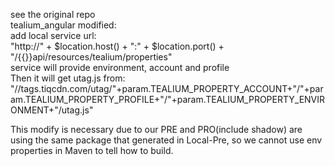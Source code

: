 see the original repo  
tealium_angular modified:  
add local service url:  
"http://" + $location.host() + ":" + $location.port() + "/{{}}api/resources/tealium/properties"  
service will provide environment, account and profile  
Then it will get utag.js from:  
"//tags.tiqcdn.com/utag/"+param.TEALIUM_PROPERTY_ACCOUNT+"/"+param.TEALIUM_PROPERTY_PROFILE+"/"+param.TEALIUM_PROPERTY_ENVIRONMENT+"/utag.js"  
  
This modify is necessary due to our PRE and PRO(include shadow) are using the same package that generated in Local-Pre, so we cannot use env properties in Maven to tell how to build.

